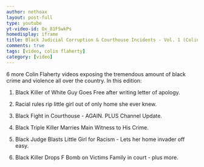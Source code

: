 ```yaml
---
author: nethoax
layout: post-full
type: youtube
yt-video-id: Ox_81FSwkPs
homedisplay: iframe
title: Black Judicial Corruption & Courthouse Incidents - Vol. 1 (Colin Flaherty Compilation 88)
comments: true
tags: [video, colin flaherty]
category: [video]
---
```


6 more Colin Flaherty videos exposing the tremendous amount of black crime and violence all over the country. In this edition:

1. Black Killer of White Guy Goes Free after writing letter of apology.

2. Racial rules rip little girl out of only home she ever knew.

3. Black Fight in Courthouse - AGAIN. PLUS Channel Update.

4. Black Triple Killer Marries Main Witness to His Crime.

5. Black Judge Blasts Little Girl for Racism - Lets her home invader off easy.

6. Black Killer Drops F Bomb on Victims Family in court - plus more.
